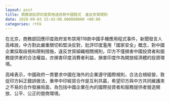 ```yaml
---
layout: post
title: 商務部批評印度禁用過百款中國程式　違反世貿規則
date: 2020-09-03 15:43:08.000000000 +08:00
categories: rthk
---
```


在北京，商務部回應印度政府宣布禁用118款中國手機應用程式事件，新聞發言人高峰說，中方對此嚴重關切和堅決反對，批評印度濫用「國家安全」概念，對中國企業採取歧視和限制措施，違反世貿組織相關規則，印方不僅損害中國投資者和服務提供者的合法權益，亦損害印度消費者利益，損害印度作為開放經濟體的投資環境。

高峰表示，中國政府一貫要求中國在海外的企業遵守國際規則，合法合規經營，敦促印方糾正錯誤做法，重申中印經貿合作是互利共贏，希望印方與中方共同維護來之不易的合作發展局面，為包括中國企業在內的國際投資者和服務提供者營造開放、公平、公正的營商環境。
